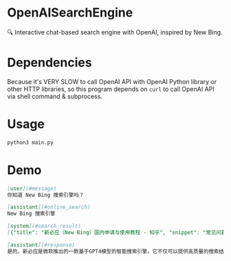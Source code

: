 # OpenAISearchEngine

🔍 Interactive chat-based search engine with OpenAI, inspired by New Bing.

# Dependencies

Because it's VERY SLOW to call OpenAI API with OpenAI Python library or other HTTP libraries, so this program depends on `curl` to call OpenAI API via shell command & subprocess.

# Usage

```bash
python3 main.py
```

# Demo

```markdown
[user](#message)
你知道 New Bing 搜索引擎吗？

[assistant](#online_search)
New Bing 搜索引擎

[system](#search_result)
[{"title": "新必应（New Bing）国内申请与使用教程 - 知乎", "snippet": "常见问题 如果访问不了，你可以清除一下浏览器必应的 Cookie，地址栏重新输入必应链接：bing.com"}, {"title": "新必应（New Bing）使用指南 - 知乎", "snippet": "新必应（New Bing）是微软推出的一款基于GPT4模型的智能搜索引擎，它不仅可以提供高质量的搜索结果，还可以与用户进行自然语言交互，提供各种有趣和实用的功能。本文将介绍如何申请和使用新必应，以及它的一些特色功能。如何申请新必应"}, {"title": "总是跳转到国内版(cn.bing.com)？New Bing使用全攻略 - 掘金", "snippet": "四、手机访问New Bing 现在（更新时间2023.2.28）微软已经将New Bing带上了手机。 现在有了更方面的访问途径，使用手机的Bing App使用New Bing的Chat功能。 但国内的应用商城应该是名叫“微软必应”的阉割版，我这里找到了微软官方的下载地址："}, {"title": "新必应（New Bing）国内申请与使用教程 - 掘金", "snippet": "新必应（New Bing）国内申请与使用教程 下载安装 Edge dev 版本，这个版本可以直接申请(不用梯子) ... 多内容聚合浏览、多引擎快捷搜索 、多工具便捷提效、多模式随心畅享，你想要的，这里都有！ 前往安装 ..."}, {"title": "无需魔法，新版 New Bing 使用方法全攻略！_腾讯新闻", "snippet": "添加搜索引擎 需要注意的是。 在添加必应搜索引擎时，我们要手动添加“必应英文”的搜索参数 setmkt=en-US。 英文原版： 图片搜索： 以图搜图： 特别是“以图搜图”。 如果必应检测到你上一次，使用的是“必应搜索国内版”，那么以图搜图功能就会显示为空白。"}]

[assistant](#response)
是的，新必应是微软推出的一款基于GPT4模型的智能搜索引擎。它不仅可以提供高质量的搜索结果，还可以与用户进行自然语言交互，提供各种有趣和实用的功能。可以使用以下步骤安装并使用新必应：1.下载安装Edge dev版本；2.在Edge浏览器中添加搜索引擎；3.使用手机Bing App访问New Bing；4.了解New Bing提供的各种特色功能。
```